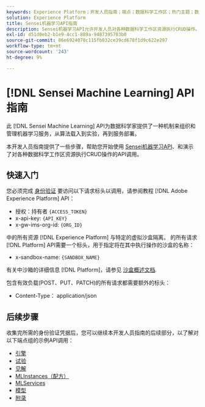 ```yaml
---
keywords: Experience Platform；开发人员指南；端点；数据科学工作区；热门主题；数据科学工作区；数据科学
solution: Experience Platform
title: Sensei机器学习API指南
description: Sensei机器学习API允许开发人员对各种数据科学工作区资源执行CRUD操作。 参阅本指南，了解如何使用 API 执行关键操作。
exl-id: d51d0eb2-b1e9-4cc1-889a-9487395703b0
source-git-commit: 86e6924078c115fb032ce39cd678f1d9c622e297
workflow-type: tm+mt
source-wordcount: '243'
ht-degree: 9%

---
```


# [!DNL Sensei Machine Learning] API指南

此 [!DNL Sensei Machine Learning] API为数据科学家提供了一种机制来组织和管理机器学习服务，从算法载入到实验，再到服务部署。

本开发人员指南提供了一些步骤，帮助您开始使用 [Sensei机器学习API](https://www.adobe.io/apis/experienceplatform/home/api-reference.html#!acpdr/swagger-specs/sensei-ml-api.yaml)、和演示了对各种数据科学工作区资源执行CRUD操作的API调用。

## 快速入门

您必须完成 [身份验证](https://www.adobe.com/go/platform-api-authentication-en) 要访问以下请求标头以调用，请参阅教程 [!DNL Adobe Experience Platform] API：

* 授权：持有者 `{ACCESS_TOKEN}`
* x-api-key: `{API_KEY}`
* x-gw-ims-org-id: `{ORG_ID}`

中的所有资源 [!DNL Experience Platform] 与特定的虚拟沙盒隔离。 的所有请求 [!DNL Platform] API需要一个标头，用于指定将在其中执行操作的沙盒的名称：

* x-sandbox-name: `{SANDBOX_NAME}`

有关中沙箱的详细信息 [!DNL Platform]，请参见 [沙盒概述文档](../../sandboxes/home.md).

包含有效负载(POST、PUT、PATCH)的所有请求都需要额外的标头：

* Content-Type： application/json

## 后续步骤

收集完所需的身份验证凭据后，您可以继续本开发人员指南的后续部分，以了解对以下端点组的示例API调用：

* [引擎](./engines.md)
* [试验](./experiments.md)
* [见解](./insights.md)
* [MLInstances（配方）](./mlinstances.md)
* [MLServices](./mlservices.md)
* [模型](./models.md)
* [附录](./appendix.md)
